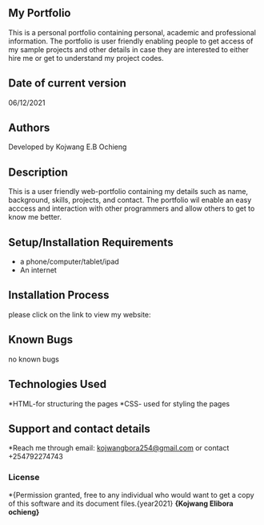 ## My Portfolio
This is a personal portfolio containing personal, academic and professional information. The portfolio is user friendly enabling people to get access of my sample projects and other details in case they are interested to either hire me or get to understand my project codes.
## Date of current version
06/12/2021
## Authors
Developed by Kojwang E.B Ochieng
## Description
 This is a user friendly web-portfolio containing my details such as name, background, skills, projects, and contact. The portfolio wil enable an easy acccess and interaction with other programmers and allow others to get to know me better.
## Setup/Installation Requirements
* a phone/computer/tablet/ipad
* An internet
## Installation Process
please click on the link to view my website:
## Known Bugs
no known bugs
## Technologies Used
 *HTML-for structuring the pages
 *CSS- used for styling the pages
## Support and contact details
*Reach me through email: kojwangbora254@gmail.com or contact +254792274743
### License
*{Permission granted, free to any individual who would want to get a copy of this software and its document files.{year2021} **{Kojwang Elibora ochieng}**
